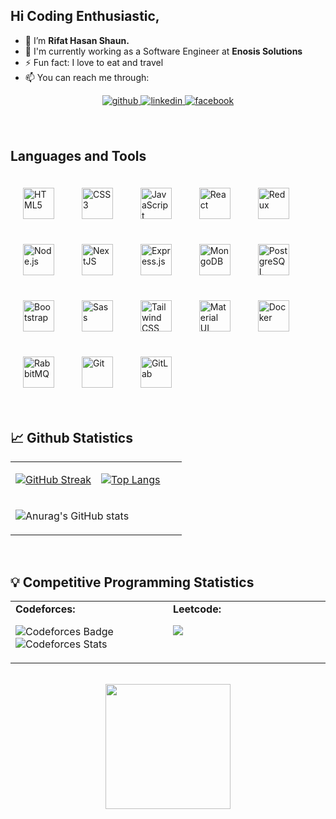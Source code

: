 ## Hi Coding Enthusiastic,

- 👋 I’m <b>Rifat Hasan Shaun.</b>
- 🏢 I'm currently working as a Software Engineer at <b> Enosis Solutions </b>
- ⚡️ Fun fact: I love to eat and travel
- 📫 You can reach me through: 
<div align="center">
<a href="https://github.com/rifat-shaun" target="_blank">
<img src=https://img.shields.io/badge/github-%2324292e.svg?&style=for-the-badge&logo=github&logoColor=white alt=github style="margin-bottom: 5px;" />
</a>
<a href="https://linkedin.com/in/mdrifathasanshaun" target="_blank">
<img src=https://img.shields.io/badge/linkedin-%231E77B5.svg?&style=for-the-badge&logo=linkedin&logoColor=white alt=linkedin style="margin-bottom: 5px;" />
</a>
<a href="https://www.facebook.com/mdrifathasanshaun" target="_blank">
<img src=https://img.shields.io/badge/facebook-%232E87FB.svg?&style=for-the-badge&logo=facebook&logoColor=white alt=facebook style="margin-bottom: 5px;" />
</a>
</div>  

</br>

<br/>  
 

## Languages and Tools  
<div align="left">  
<a href="https://en.wikipedia.org/wiki/HTML5" target="_blank"><img style="margin: 20px" src="https://profilinator.rishav.dev/skills-assets/html5-original-wordmark.svg" alt="HTML5" height="50" /></a>  
<a href="https://www.w3schools.com/css/" target="_blank"><img style="margin: 20px" src="https://profilinator.rishav.dev/skills-assets/css3-original-wordmark.svg" alt="CSS3" height="50" /></a>  
<a href="https://www.javascript.com/" target="_blank"><img style="margin: 20px" src="https://profilinator.rishav.dev/skills-assets/javascript-original.svg" alt="JavaScript" height="50" /></a>  
<a href="https://reactjs.org/" target="_blank"><img style="margin: 20px" src="https://profilinator.rishav.dev/skills-assets/react-original-wordmark.svg" alt="React" height="50" /></a>  
<a href="https://redux.js.org/" target="_blank"><img style="margin: 20px" src="https://profilinator.rishav.dev/skills-assets/redux-original.svg" alt="Redux" height="50" /></a>  
<a href="https://nodejs.org/" target="_blank"><img style="margin: 20px" src="https://profilinator.rishav.dev/skills-assets/nodejs-original-wordmark.svg" alt="Node.js" height="50" /></a>  
<a href="https://nextjs.org/" target="_blank"><img style="margin: 20px" src="https://profilinator.rishav.dev/skills-assets/nextjs.png" alt="NextJS" height="50" /></a>  
<a href="https://expressjs.com/" target="_blank"><img style="margin: 20px" src="https://profilinator.rishav.dev/skills-assets/express-original-wordmark.svg" alt="Express.js" height="50" /></a>  
<a href="https://www.mongodb.com/" target="_blank"><img style="margin: 20px" src="https://profilinator.rishav.dev/skills-assets/mongodb-original-wordmark.svg" alt="MongoDB" height="50" /></a>  
<a href="https://www.postgresql.org/" target="_blank"><img style="margin: 20px" src="https://profilinator.rishav.dev/skills-assets/postgresql-original-wordmark.svg" alt="PostgreSQL" height="50" /></a>  
<a href="https://getbootstrap.com/docs/3.4/javascript/" target="_blank"><img style="margin: 20px" src="https://profilinator.rishav.dev/skills-assets/bootstrap-plain.svg" alt="Bootstrap" height="50" /></a>  
<a href="https://sass-lang.com/" target="_blank"><img style="margin: 20px" src="https://profilinator.rishav.dev/skills-assets/sass-original.svg" alt="Sass" height="50" /></a>  
<a href="https://www.tailwindcss.com/" target="_blank"><img style="margin: 20px" src="https://profilinator.rishav.dev/skills-assets/tailwindcss.svg" alt="Tailwind CSS" height="50" /></a>  
<a href="https://mui.com/" target="_blank"><img style="margin: 20px" src="https://profilinator.rishav.dev/skills-assets/mui.png" alt="Material UI" height="50" /></a>  
<a href="https://www.docker.com/" target="_blank"><img style="margin: 20px" src="https://profilinator.rishav.dev/skills-assets/docker-original-wordmark.svg" alt="Docker" height="50" /></a>  
<a href="https://www.rabbitmq.com/" target="_blank"><img style="margin: 20px" src="https://profilinator.rishav.dev/skills-assets/rabbitmq-icon.svg" alt="RabbitMQ" height="50" /></a>
<a href="https://github.com/" target="_blank"><img style="margin: 20px" src="https://profilinator.rishav.dev/skills-assets/git-scm-icon.svg" alt="Git" height="50" /></a>  
<a href="https://about.gitlab.com/" target="_blank"><img style="margin: 20px" src="https://profilinator.rishav.dev/skills-assets/gitlab.svg" alt="GitLab" height="50" /></a>  
</div>  

<br/>  

## 📈 Github Statistics  
<table><tr><td valign="top" width="50%">

[![GitHub Streak](http://github-readme-streak-stats.herokuapp.com?user=rifat-shaun&theme=dark&background=000000)](https://git.io/streak-stats)

</td><td valign="top" width="50%">

[![Top Langs](https://github-readme-stats.vercel.app/api/top-langs/?username=rifat-shaun&layout=compact&theme=vision-friendly-dark)](https://github.com/rifat-shaun/github-readme-stats)

</td></tr><tr><td colspan=2>

![Anurag's GitHub stats](https://github-readme-stats.vercel.app/api?username=rifat-shaun&show_icons=true&theme=dark)
  
</td></tr></table>  

<br/>  



## 💡 Competitive Programming Statistics
<table><tr><td valign="top" width="50%">
  
  <div>
    <b>Codeforces:</b>
  <div/>

![Codeforces Badge](https://codeforces-readme-stats.vercel.app/api/badge?username=rifat_hasan)
![Codeforces Stats](https://codeforces-readme-stats.vercel.app/api/card?username=rifat_hasan&theme=dark)

</td><td valign="top" width="50%">
  
  <div>
    <b>Leetcode:</b>
    
  <div/>
   
![](https://leetcard.jacoblin.cool/rifat807?ext=activity)

</td></tr></table>  

<br/>  



<div align="center">
<img src="https://komarev.com/ghpvc/?username=rifat-shaun&&style=flat-square" align="center" width="200px" />
</div>  

<br/> 



<!---
rifat-shaun/rifat-shaun is a ✨ special ✨ repository because its `README.md` (this file) appears on your GitHub profile.
You can click the Preview link to take a look at your changes.
--->
